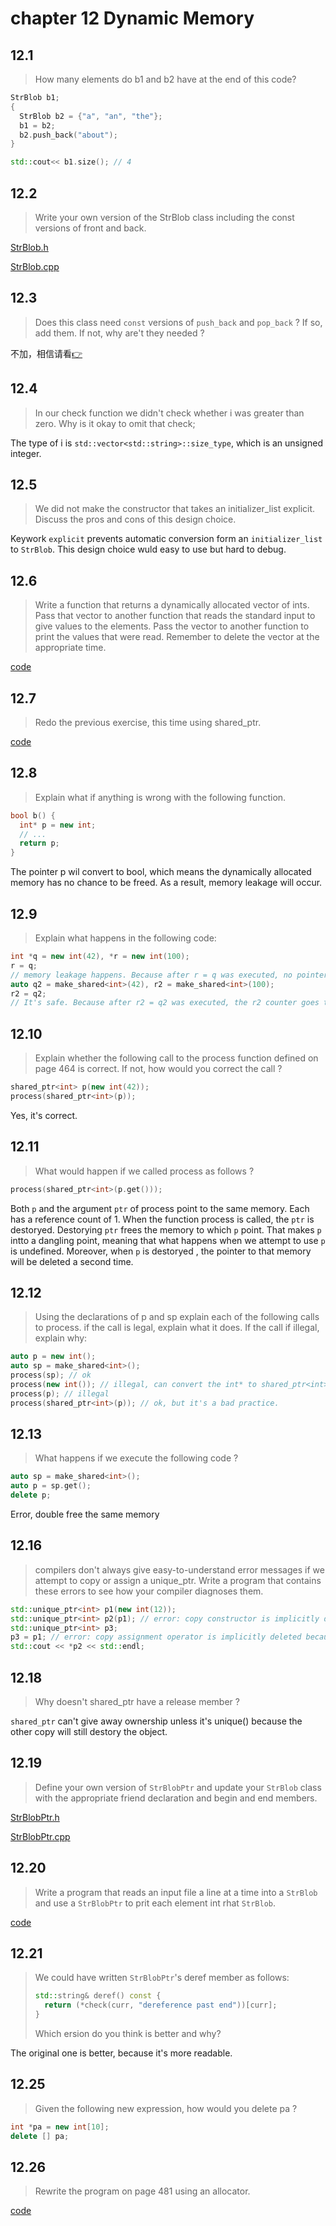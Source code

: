 # chapter 12 Dynamic Memory

## 12.1

> How many elements do b1 and b2 have at the end of this code?

```c++
StrBlob b1;
{
  StrBlob b2 = {"a", "an", "the"};
  b1 = b2;
  b2.push_back("about");
}
```

```c++
std::cout<< b1.size(); // 4
```

## 12.2

> Write your own version of the StrBlob class including the const versions of front and back.

[StrBlob.h](./StrBlob.h)

[StrBlob.cpp](./StrBlob.cpp)

## 12.3

> Does this class need `const` versions of `push_back` and `pop_back` ? If so, add them. If not, why are't they needed ?

不加，相信请看[👉](https://www.douban.com/group/topic/61573279/)

## 12.4

> In our check function we didn't check whether i was greater than zero. Why is it okay to omit that check;

The type of i is `std::vector<std::string>::size_type`, which is an unsigned integer.

## 12.5

> We did not make the constructor that takes an initializer_list explicit. Discuss the pros and cons of this design choice.

Keywork `explicit` prevents automatic conversion form an `initializer_list` to `StrBlob`. This design choice wuld easy to use but hard to debug.

## 12.6

> Write a function that returns a dynamically allocated vector of ints. Pass that vector to another function that reads the standard input to give values to the elements. Pass the vector to another function to print the values that were read. Remember to delete the vector at the appropriate time.

[code](./exercise12_6.cpp)

## 12.7

> Redo the previous exercise, this time using shared_ptr.

[code](./exercise12_7.cpp)

## 12.8

> Explain what if anything is wrong with the following function.

```c++
bool b() {
  int* p = new int;
  // ...
  return p;
}
```

The pointer p wil convert to bool, which means the dynamically allocated memory has no chance to be freed. As a result, memory leakage will occur.

## 12.9

> Explain what happens in the following code:

```c++
int *q = new int(42), *r = new int(100);
r = q;
// memory leakage happens. Because after r = q was executed, no pointer points to r had pointed to. It implies that no chance to free the memory
auto q2 = make_shared<int>(42), r2 = make_shared<int>(100);
r2 = q2;
// It's safe. Because after r2 = q2 was executed, the r2 counter goes to zero, which automatically frees the object that it manages.
```

## 12.10

> Explain whether the following call to the process function defined on page 464 is correct. If not, how would you correct the call ?

```c++
shared_ptr<int> p(new int(42));
process(shared_ptr<int>(p));
```

Yes, it's correct.

## 12.11

> What would happen if we called process as follows ?

```c++
process(shared_ptr<int>(p.get()));
```

Both `p` and the argument `ptr` of process point to the same memory. Each has a reference count of 1. When the function process   is called, the `ptr` is destoryed. Destorying `ptr` frees the memory to which `p` point. That makes `p` intto a dangling point, meaning that what happens when we attempt to use `p` is undefined. Moreover, when `p` is destoryed , the pointer to that memory will be deleted a second time.

## 12.12

> Using the declarations of p and sp explain each of the following calls to process. if the call is legal, explain what it does. If the call if illegal, explain why:

```c++
auto p = new int();
auto sp = make_shared<int>();
process(sp); // ok
process(new int()); // illegal, can convert the int* to shared_ptr<int>
process(p); // illegal
process(shared_ptr<int>(p)); // ok, but it's a bad practice.
```

## 12.13

> What happens if we execute the following code ?

```c++
auto sp = make_shared<int>();
auto p = sp.get();
delete p;
```

Error, double free the same memory

## 12.16

> compilers don't always give easy-to-understand error messages if we attempt to copy or assign a unique_ptr. Write a program that contains these errors to see how your compiler diagnoses them.

```c++
std::unique_ptr<int> p1(new int(12));
std::unique_ptr<int> p2(p1); // error: copy constructor is implicitly deleted because 'unique_ptr<int>' has a user-declared move constructor
std::unique_ptr<int> p3;
p3 = p1; // error: copy assignment operator is implicitly deleted because 'unique_ptr<int>' has a user-declared move constructor
std::cout << *p2 << std::endl;
```

## 12.18

> Why doesn't shared_ptr have a release member ?

`shared_ptr` can't give away ownership unless it's unique() because the other copy will still destory the object.

## 12.19

> Define your own version of `StrBlobPtr` and update your `StrBlob` class with the appropriate friend declaration and begin and end members.

[StrBlobPtr.h](./StrBlobPtr.h)

[StrBlobPtr.cpp](./StrBlobPtr.cpp)

## 12.20

> Write a program that reads an input file a line at a time into a `StrBlob` and use a `StrBlobPtr` to prit each element int rhat `StrBlob`.

[code](./exercise12_20.cpp)

## 12.21

> We could have written `StrBlobPtr`'s deref member as follows:
>
> ```c++
> std::string& deref() const {
>   return (*check(curr, "dereference past end"))[curr];
> }
> ```
>
> Which ersion do you think is better and why?

The original one is better, because it's more readable.

## 12.25

> Given the following new expression, how would you delete pa ?

```c++
int *pa = new int[10];
delete [] pa;
```

## 12.26

> Rewrite the program on page 481 using an allocator.

[code](./exercise12_26.cpp)